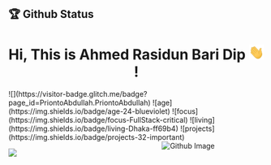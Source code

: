 
## 🏆 Github Status

<h1 align="center"> Hi, This is Ahmed Rasidun Bari Dip <img src="https://raw.githubusercontent.com/ABSphreak/ABSphreak/master/gifs/Hi.gif" width="30px"> ! </h1>
![](https://visitor-badge.glitch.me/badge?page_id=PriontoAbdullah.PriontoAbdullah)
![age](https://img.shields.io/badge/age-24-blueviolet)
![focus](https://img.shields.io/badge/focus-FullStack-critical)
![living](https://img.shields.io/badge/living-Dhaka-ff69b4)
![projects](https://img.shields.io/badge/projects-32-important)

<img width="40%" align="right" alt="Github Image" src="https://media.giphy.com/media/V21UwO1oh2nswmq08I/giphy.gif" />


![](https://raw.githubusercontent.com/halfrost/halfrost/master/icons/header_.png)



